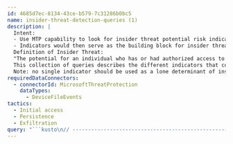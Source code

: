 ```yaml
---
id: 4685d7ec-8134-43ce-b579-7c31286b0bc5
name: insider-threat-detection-queries (1)
description: |
  Intent:
  - Use MTP capability to look for insider threat potential risk indicators
  - Indicators would then serve as the building block for insider threat risk modeling in subsequent tools
  Definition of Insider Threat:
  "The potential for an individual who has or had authorized access to an organization's assets to use their access, either maliciously or unintentionally, to act in a way that could negatively affect the organization."
  This collection of queries describes the different indicators that could be used to model and look for patterns suggesting an increased risk of an individual becoming a potential insider threat.
  Note: no single indicator should be used as a lone determinant of insider threat activity, but should be part of an overall program to understand the increased risk to your organization's critical assets. This in turn is used to feed an investigation by a formal insider threat program to look at the context associated with the whole person to understand the implication of a set of indicators.
requiredDataConnectors:
  - connectorId: MicrosoftThreatProtection
    dataTypes:
      - DeviceFileEvents
tactics:
  - Initial access
  - Persistence
  - Exfiltration
query: "```kusto\n// --------------------------------------------------------------------------------------------------------------------------- //\n//\n//Zip/Encrypt Sensitive File\n//\n//This is using a very basic indicator of a \"Confidential\" document in that it must be stored in a folder named Confidential or Restricted\n//Using the Information Protection tags (DeviceFileEvents: SensitivityLabel) might be a more appropriate \n DeviceFileEvents \n| where\n    InitiatingProcessFileName in (\"7z.exe\", \"7zG.exe\", \"AxCrypt.exe\", \"BitLocker.exe\", \"Diskcryptor.exe\", \"GNUPrivacyGuard.exe\", \"GPG4Win.exe\", \"PeaZip.exe\", \"VeraCrypt.exe\", \"WinRAR.exe\", \"WinZip.exe\")\n    and FolderPath matches regex \".*Confidential|Restricted.*\" \n| project Timestamp, InitiatingProcessAccountName, FileName, FolderPath, InitiatingProcessFileName, DeviceName\n```"
---
```


